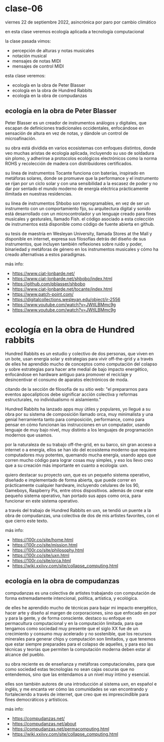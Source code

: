 # clase-06

viernes 22 de septiembre 2022, asincrónica por paro por cambio climático

en esta clase veremos ecología aplicada a tecnología computacional

la clase pasada vimos:

- percepción de alturas y notas musicales
- notación musical
- mensajes de notas MIDI
- mensajes de control MIDI

esta clase veremos:

- ecología en la obra de Peter Blasser
- ecología en la obra de Hundred Rabbits
- ecología en la obra de compudanzas

## ecología en la obra de Peter Blasser

Peter Blasser es un creador de instrumentos análogos y digitales, que escapan de definiciones tradicionales occidentales, enfocándose en sensación de altura en vez de notas, y dándole un control de microafinación.

su obra está dividida en varios ecosistemas con enfoques distintos, donde veo muchas aristas de ecología aplicada, incluyendo su uso de soldadura sin plomo, y adherirse a protocolos ecológicos electrónicos como la norma ROHS y recolección de madera con distribuidores certificados.

su línea de instrumentos Tocante funciona con baterías, inspirado en metáforas solares, donde se promueve que la performance y el instrumento se rijan por un ciclo solar y con una sensibilidad a la escasez de poder y no dar por sentado el mundo moderno de energía eléctrica prácticamente ilimitada en nuestras residencias.

su línea de instrumentos Shbobo son reprogramables, en vez de ser un instrumento con un comportamiento fijo, su arquitectura digital y sonido está desarrollado con un microcontrolador y un lenguaje creado para fines musicales y gesturales, llamado Fish. el código asociado a esta colección de instrumentos está disponible como código de fuente abierta en github.

su tesis de maestría en Wesleyan University, llamada Stores at the Mall y disponible en internet, expresa sus filosofías detrás del diseño de sus instrumentos, que incluyen también reflexiones sobre ruido y poder, binariedad y metáforas de género en los instrumentos musicales y cómo ha creado alternativas a estos paradigmas.

más info:

- https://www.ciat-lonbarde.net/
- https://www.ciat-lonbarde.net/shbobo/index.html
- https://github.com/pblasser/shbobo
- https://www.ciat-lonbarde.net/tocante/index.html
- https://www.patch-point.com/
- https://digitalcollections.wesleyan.edu/object/ir-2556
- https://www.youtube.com/watch?v=JWtILBMmc9g
- https://www.youtube.com/watch?v=JWtILBMmc9g

# ecología en la obra de Hundred rabbits

Hundred Rabbits es un estudio y colectivo de dos personas, que viven en un bote, usan energía solar y estrategias para vivir off-the-grid y a través de elles he aprendido mucho de conceptos como computación del colapso y sobre estrategias para hacer arte medial de bajo impacto energético, enfocándose en hardware antiguo para promover el reciclaje y desincentivar el consumo de aparatos electrónicos de moda.

citando de la sección de filosofía de su sitio web: "el prepararnos para eventos apocalípticos debe significar acción colectiva y reformas estructurales, no individualismo ni aislamiento."

Hundred Rabbits ha lanzado apps muy útiles y populares, yo llegué a su obra por su sistema de composición llamado orca, muy minimalista y una genial herramienta tanto para composición, performance, como para pensar en cómo funcionan las instrucciones en un computador, usando lenguaje de muy bajo nivel, muy distinto a los lenguajes de programación modernos que usamos.

por la naturaleza de su trabajo off-the-grid, en su barco, sin gran acceso a internet o a energía, ellos se han ido del ecosistema moderno que requiere computadores muy potentes, quemando mucha energía, usando apps que corren mucho código para lograr cosas muy simples, y eso los llevo creo que a su creación más importante en cuanto a ecología: uxn.

quiero destacar su proyecto uxn, que es un pequeño sistema operativo, diseñado e implementado de forma abierta, que puede correr en prácticamente cualquier hardware, incluyendo celulares de los 90, Gameboys, Raspberry Pis, entre otros dispositivos. además de crear este pequeño sistema operativo, han portado sus apps como orca, para funcionar en este sistema operativo.

a través del trabajo de Hundred Rabbits en uxn, se tendió un puente a la obra de compudanzas, una colectiva de dos de mis artistes favorites, con el que cierro este texto.

más info:

- https://100r.co/site/home.html
- https://100r.co/site/mission.html
- https://100r.co/site/philosophy.html
- https://100r.co/site/uxn.html
- https://100r.co/site/orca.html
- https://wiki.xxiivv.com/site/collapse_computing.html

## ecología en la obra de compudanzas

compudanzas es una colectiva de artistes trabajando con computación de forma extremadamente intencional, política, artística, y ecológica.

de elles he aprendido mucho de técnicas para bajar mi impacto energético, hacer arte y diseño al margen de corporaciones, sino que enfocado en por y para la gente, y de forma consciente. destaco su enfoque en permacultura computacional y en la computación limitada, para que tengamos como sociedad muy presente que el siglo XX fue de un crecimiento y consumo muy acelerado y no sostenible, que los recursos minerales para generar chips y computación son limitados, y que tenemos que estar siempre preparades para el colapso de aquelles, y para eso las técnicas y teorías que permiten la computación moderna deben estar al alcance del pueblo.

su obra reciente es de enseñanza y metáforas computacionales, para que como sociedad estas tecnologías no sean cajas oscuras que no entendemos, sino que las entendamos a un nivel muy íntimo y esencial.

elles son también autores de una introducción al sistema uxn, en español e inglés, y me encanta ver cómo las comunidades se van encontrando y fortaleciendo a través de internet, que creo que es imprescindible para fines democráticos y artísticos.

más info:

- https://compudanzas.net/
- https://compudanzas.net/about
- https://compudanzas.net/permacomputing.html
- https://wiki.xxiivv.com/site/collapse_computing.html
